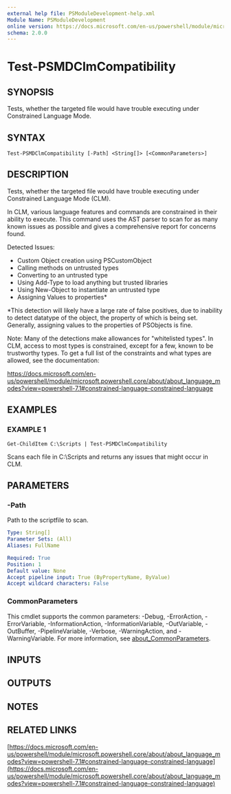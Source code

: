 ```yaml
---
external help file: PSModuleDevelopment-help.xml
Module Name: PSModuleDevelopment
online version: https://docs.microsoft.com/en-us/powershell/module/microsoft.powershell.core/about/about_language_modes?view=powershell-7.1#constrained-language-constrained-language
schema: 2.0.0
---
```


# Test-PSMDClmCompatibility

## SYNOPSIS
Tests, whether the targeted file would have trouble executing under Constrained Language Mode.

## SYNTAX

```
Test-PSMDClmCompatibility [-Path] <String[]> [<CommonParameters>]
```

## DESCRIPTION
Tests, whether the targeted file would have trouble executing under Constrained Language Mode (CLM).

In CLM, various language features and commands are constrained in their ability to execute.
This command uses the AST parser to scan for as many known issues as possible and gives a comprehensive report for concerns found.

Detected Issues:
- Custom Object creation using PSCustomObject
- Calling methods on untrusted types
- Converting to an untrusted type
- Using Add-Type to load anything but trusted libraries
- Using New-Object to instantiate an untrusted type
- Assigning Values to properties*

*This detection will likely have a large rate of false positives, due to inability to detect datatype of the object, the property of which is being set.
Generally, assigning values to the properties of PSObjects is fine.

Note:
Many of the detections make allowances for "whitelisted types".
In CLM, access to most types is constrained, except for a few, known to be trustworthy types.
To get a full list of the constraints and what types are allowed, see the documentation:

https://docs.microsoft.com/en-us/powershell/module/microsoft.powershell.core/about/about_language_modes?view=powershell-7.1#constrained-language-constrained-language

## EXAMPLES

### EXAMPLE 1
```
Get-ChildItem C:\Scripts | Test-PSMDClmCompatibility
```

Scans each file in C:\Scripts and returns any issues that might occur in CLM.

## PARAMETERS

### -Path
Path to the scriptfile to scan.

```yaml
Type: String[]
Parameter Sets: (All)
Aliases: FullName

Required: True
Position: 1
Default value: None
Accept pipeline input: True (ByPropertyName, ByValue)
Accept wildcard characters: False
```

### CommonParameters
This cmdlet supports the common parameters: -Debug, -ErrorAction, -ErrorVariable, -InformationAction, -InformationVariable, -OutVariable, -OutBuffer, -PipelineVariable, -Verbose, -WarningAction, and -WarningVariable. For more information, see [about_CommonParameters](http://go.microsoft.com/fwlink/?LinkID=113216).

## INPUTS

## OUTPUTS

## NOTES

## RELATED LINKS

[https://docs.microsoft.com/en-us/powershell/module/microsoft.powershell.core/about/about_language_modes?view=powershell-7.1#constrained-language-constrained-language](https://docs.microsoft.com/en-us/powershell/module/microsoft.powershell.core/about/about_language_modes?view=powershell-7.1#constrained-language-constrained-language)

